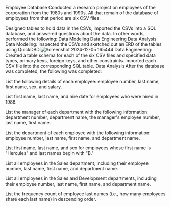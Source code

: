 Employee Database
Conducted a research project on employees of the corporation from the 1980s and 1990s. All that remain of the database of employees from that period are six CSV files.

Designed tables to hold data in the CSVs, imported the CSVs into a SQL database, and answered questions about the data. In other words, performed the following:
Data Modeling
Data Engineering
Data Analysis
Data Modeling:
Inspected the CSVs and sketched out an ERD of the tables using QuickDBD.![Screenshot 2024-12-05 165444](https://github.com/user-attachments/assets/a764bb82-2ef5-4366-a6ed-297b733bf8f1)
Data Engineering:
Created a table schema for each of the six CSV files and specified data types, primary keys, foreign keys, and other constraints.
Imported each CSV file into the corresponding SQL table.
Data Analysis
After the database was completed, the following was completed:

List the following details of each employee: employee number, last name, first name, sex, and salary.

List first name, last name, and hire date for employees who were hired in 1986.

List the manager of each department with the following information: department number, department name, the manager's employee number, last name, first name.

List the department of each employee with the following information: employee number, last name, first name, and department name.

List first name, last name, and sex for employees whose first name is "Hercules" and last names begin with "B."

List all employees in the Sales department, including their employee number, last name, first name, and department name.

List all employees in the Sales and Development departments, including their employee number, last name, first name, and department name.

List the frequency count of employee last names (i.e., how many employees share each last name) in descending order.
